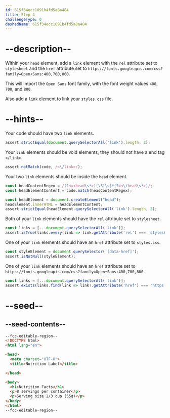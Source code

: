 ```yaml
---
id: 615f34ecc1091b4fd5a8a484
title: Step 4
challengeType: 0
dashedName: 615f34ecc1091b4fd5a8a484
---
```


# --description--

Within your `head` element, add a `link` element with the `rel` attribute set to `stylesheet` and the `href` attribute set to `https://fonts.googleapis.com/css?family=Open+Sans:400,700,800`.

This will import the `Open Sans` font family, with the font weight values `400`, `700`, and `800`.

Also add a `link` element to link your `styles.css` file.

# --hints--

Your code should have two `link` elements.

```js
assert.strictEqual(document.querySelectorAll('link').length, 2);
```

Your `link` elements should be void elements, they should not have a end tag `</link>`.

```js
assert.notMatch(code, /<\/link>/);
```

Your two `link` elements should be inside the `head` element.

```js
const headContentRegex = /(?<=<head\s*>)[\S|\s]*(?=<\/head\s*>)/;
const headElementContent = code.match(headContentRegex);

const headElement = document.createElement("head");
headElement.innerHTML = headElementContent;
assert.strictEqual(headElement.querySelectorAll('link').length, 2);
```

Both of your `link` elements should have the `rel` attribute set to `stylesheet`.

```js
const links = [...document.querySelectorAll('link')];
assert.isTrue(links.every(link => link.getAttribute('rel') === 'stylesheet'));
```

One of your `link` elements should have an `href` attribute set to `styles.css`.

```js
const styleElement = document.querySelector('[data-href]');
assert.isNotNull(styleElement);
```

One of your `link` elements should have an `href` attribute set to `https://fonts.googleapis.com/css?family=Open+Sans:400,700,800`.

```js
const links = [...document.querySelectorAll('link')];
assert.exists(links.find(link => link?.getAttribute('href') === 'https://fonts.googleapis.com/css?family=Open+Sans:400,700,800'));
```

# --seed--

## --seed-contents--

```html
--fcc-editable-region--
<!DOCTYPE html>
<html lang="en">

<head>
  <meta charset="UTF-8">
  <title>Nutrition Label</title>

</head>

<body>
  <h1>Nutrition Facts</h1>
  <p>8 servings per container</p>
  <p>Serving size 2/3 cup (55g)</p>
</body>
</html>
--fcc-editable-region--
```

```css

```
